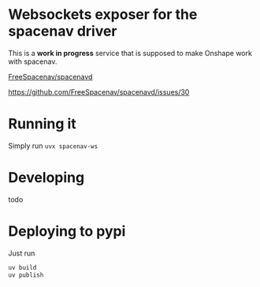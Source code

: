 # Websockets exposer for the spacenav driver

This is a **work in progress** service that is supposed to make Onshape work with spacenav.

[FreeSpacenav/spacenavd](https://github.com/FreeSpacenav/spacenavd)

https://github.com/FreeSpacenav/spacenavd/issues/30

# Running it

Simply run `uvx spacenav-ws`

# Developing
todo

# Deploying to pypi
Just run

```bash
uv build
uv publish
```
